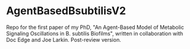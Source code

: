 # AgentBasedBsubtilisV2
Repo for the first paper of my PhD, "An Agent-Based Model of Metabolic Signaling Oscillations in B. subtilis Biofilms", written in collaboration with Doc Edge and Joe Larkin. Post-review version.
